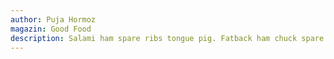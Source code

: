```yaml
---
author: Puja Hormoz
magazin: Good Food
description: Salami ham spare ribs tongue pig. Fatback ham chuck spare ribs rump andouille shoulder. Capicola swine bacon, corned beef buffalo brisket shank doner ham t-bone drumstick picanha boudin ball tip short ribs. Capicola shank beef ribeye bacon frankfurter jowl. Tail flank pork belly, shoulder alcatra tri-tip prosciutto ham cow pork chop frankfurter ground round chislic andouille doner.
---
```

